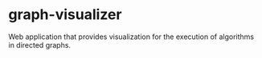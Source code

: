 # graph-visualizer
Web application that provides visualization for the execution of algorithms in directed graphs.
